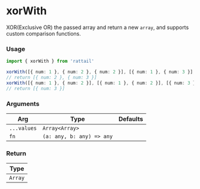 # xorWith

XOR(Exclusive OR) the passed array and return a new `array`, and supports custom comparison functions.

### Usage

```ts
import { xorWith } from 'rattail'

xorWith([{ num: 1 }, { num: 2 }, { num: 2 }], [{ num: 1 }, { num: 3 }], (a, b) => a.num === b.num)
// return [{ num: 2 }, { num: 3 }]
xorWith([{ num: 1 }, { num: 2 }], [{ num: 1 }, { num: 2 }], [{ num: 3 }], (a, b) => a.num === b.num)
// return [{ num: 3 }]
```

### Arguments

| Arg         | Type                      | Defaults |
| ----------- | ------------------------- | -------- |
| `...values` | `Array<Array>`            |          |
| `fn`        | `(a: any, b: any) => any` |          |

### Return

| Type    |
| ------- |
| `Array` |
